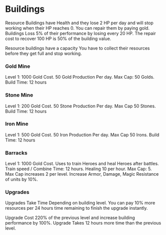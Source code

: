 # Buildings

Resource Buildings have Health and they lose 2 HP per day and will stop working when their HP reaches 0. You can repair them by paying gold. Buildings Loss 5% of their performance by losing every 20 HP. The repair cost to recover 100 HP is 50% of the building value.

Resource buildings have a capacity You have to collect their resources before they get full and stop working.

### Gold Mine

Level 1: 1000 Gold Cost. 50 Gold Production Per day. Max Cap: 50 Golds. Build Time: 12 hours

### Stone Mine

Level 1: 200 Gold Cost. 50 Stone Production Per day. Max Cap 50 Stones. Build Time: 12 hours

### Iron Mine

Level 1: 500 Gold Cost. 50 Iron Production Per day. Max Cap 50 Irons. Build Time: 12 hours

### Barracks

Level 1: 1000 Gold Cost. Uses to train Heroes and heal Heroes after battles. Train speed / Combine Time: 12 hours. Healing 10 per hour. Max Cap: 5. Max Cap increases 2 per level. Increase Armor, Damage, Magic Resistance of units by 10%.

### Upgrades

Upgrades Take Time Depending on building level. You can pay 10% more resources per 24 hours time remaining to finish the upgrade instantly.

Upgrade Cost 220% of the previous level and increase building performance by 100%. Upgrade Takes 12 hours more time than the previous level.
